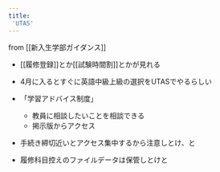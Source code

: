 ```yaml
---
title:
 'UTAS'
---
```


from [[新入生学部ガイダンス]]
- [[履修登録]]とか[[試験時間割]]とかが見れる
- 4月に入るとすぐに英語中級上級の選択をUTASでやるらしい
- 「学習アドバイス制度」
    - 教員に相談したいことを相談できる
    - 掲示版からアクセス

- 手続き締切近いとアクセス集中するから注意しとけ、と
- 履修科目控えのファイルデータは保管しとけと
